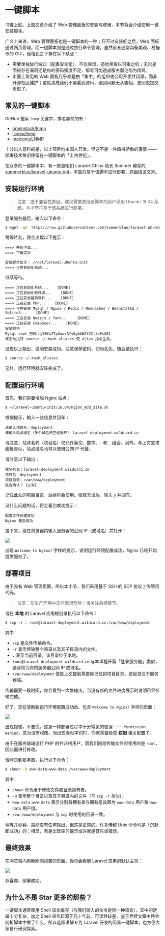 # 一键脚本

书接上回。上篇文章介绍了 Web 管理面板的安装与使用，本节将会介绍使用一键安装脚本。

广义上来讲，Web 管理面板也是一键脚本的一种；只不过安装好之后，Web 面板通过网页管理，而一键脚本则是通过执行命令管理。虽然前者通常具备美观、易操作的 GUI，但相比之下存在以下缺点：

- 需要单独放行端口（配置安全组），不仅麻烦，还给黑客以可乘之机；无论是面板存在漏洞还是你的密码强度不足，都有可能造成服务器沦陷为肉鸡。
- 市面上常见的 Web 面板几乎都是由「集中」的组织或公司开发并闭源，而非开源社区维护；这就造成我们不易看到源码，遇到问题无从查起，更别说提交贡献了。

## 常见的一键脚本

GitHub 搜索 `lnmp` 关键字，排名靠前的有：

- [oneinstack/lnmp](https://github.com/oneinstack/lnmp)
- [licess/lnmp](https://github.com/licess/lnmp)
- [maicong/LNMP](https://github.com/maicong/LNMP)

十分出人意料的是，以上项目均由国人开发，但这不是一件值得骄傲的事情 —— 部署技术依旧停留在一键脚本的「上古世纪」。

在众多的一键脚本中，有一款是咱们 Laravel-China 站长 Summer 编写的 [summerblue/laravel-ubuntu-init](https://github.com/summerblue/laravel-ubuntu-init)，本篇将基于该脚本进行部署，原因请见文末。

## 安装运行环境

> 注意：由于兼容性原因，建议需要使用该脚本的用户采用 Ubuntu 16.04 系统。本小节将基于该系统进行部署。

登录服务器后，输入以下命令：

```bash
$ wget -qO- https://raw.githubusercontent.com/summerblue/laravel-ubuntu-init/master/download.sh - | bash
```

稍等片刻，将会出现以下提示：

```
===> 开始下载...
===> 下载完毕

安装脚本位于： /root/laravel-ubuntu-init
===> 正在初始化系统...
```

继续等待。

```
===> 正在初始化系统...    [DONE]
===> 正在初始化软件源...    [DONE]
===> 正在安装基础软件...    [DONE]
===> 正在安装 PHP...    [DONE]
===> 正在安装 Mysql / Nginx / Redis / Memcached / Beanstalkd / Sqlite3...    [DONE]
===> 正在安装 Nodejs / Yarn...    [DONE]
===> 正在安装 Composer...    [DONE]
安装完毕
Mysql root 密码：gBRCuFTpGaorATvBybAHZYVIlteFsSB1
请手动执行 source ~/.bash_aliases 使 alias 指令生效。
```

出现以上输出，说明安装成功。注意保存密码，切勿丢失。随后请执行：

```bash
$ source ~/.bash_aliases
```

这样，运行环境就安装完成了。

## 配置运行环境

首先，我们需要增加 Nginx 站点：

```bash
$ ~/laravel-ubuntu-init/16.04/nginx_add_site.sh
```

根据提示，输入一些信息并回车：

```
请输入项目名：deployment
请输入站点域名（多个域名用空格隔开）：laravel-deployment.wi1dcard.cn
```

请注意，站点名称（项目名）仅允许英文、数字、`-` 和 `_` 组合。另外，与上文宝塔面板类似，站点域名也可以使用公网 IP 代替。

请注意以下输出：

```
域名列表：laravel-deployment.wi1dcard.cn
项目名：deployment
项目目录：/var/www/deployment
是否确认？ [y/N]
```

记住此处的项目目录，后续将会使用。检查无误后，输入 `y` 并回车。

没什么问题的话，将会看到成功提示：

```
配置文件创建成功
Nginx 重启成功
```

接下来，请在浏览器内输入服务器的公网 IP（或域名）并打开：

![](https://github.com/wi1dcard/laravel-deployment/raw/master/src/images/305376a54fe7b7f8a2103abbf18b1943.png)

出现 `Welcome to Nginx!` 字样的提示，说明运行环境配置成功，Nginx 已经开始提供服务了。

## 部署项目

由于没有 Web 管理页面，所以本小节，我们采用基于 SSH 的 SCP 协议上传项目代码。

> 注意：在生产环境中这样做很危险！请关注后续章节。

请在 **本地** 的 Laravel 应用根目录执行以下命令：

```
$ scp -r . root@laravel-deployment.wi1dcard.cn:/var/www/deployment
```

其中：

- `scp` 是文件传输命令。
- `-r` 表示传输整个目录以及其子目录内的文件。
- `.` 表示当前目录，该目录位于本地。
- `root@laravel-deployment.wi1dcard.cn` 与本课程开篇「登录服务器」类似，请替换为你的服务器公网 IP 或域名。
- `/var/www/deployment` 便是上文提到需要你记住的项目目录，该目录位于服务器端。

传输需要一段时间，你会看到一大堆输出，当没有新的文件进度展示时说明已经传输完成。

好了，现在请刷新运行环境配置成功后、包含 `Welcome to Nginx!` 字样的页面：

![](https://github.com/wi1dcard/laravel-deployment/raw/master/src/images/0a0201df121f850594cb817c75b44443.png)

出现报错，不要慌。这是一种部署过程中十分常见的错误 —— `Permission Denied`，意为没有权限。当出现类似字词时，你就需要检查 **权限** 相关配置了。

由于在服务器端运行 PHP 的并非根用户，而我们刚刚传输文件时使用的是 `root`，因此需进行修改。

请登录到服务器，执行以下命令：

```bash
$ chown -R www-data:www-data /var/www/deployment
```

其中：

- `chown` 命令用于修改文件或目录拥有者。
- `-R` 表示整个目录以及其子目录内的文件（与 `scp -r` 类似）。
- `www-data:www-data` 表示分别将拥有者与拥有组设置为 `www-data` 用户和 `www-data` 用户组。
- `/var/www/deployment` 与 `scp` 时使用的目录一致。

稍等几秒钟，虽然没有任何输出，但这是正常的。许多传统 Unix 命令均是「沉默即成功」的；相反，若是出现任何提示或许就是警告或错误。

## 最终效果

在浏览器内刷新刚刚报错的页面，你将会看到 Laravel 应用的默认主页：

![](https://github.com/wi1dcard/laravel-deployment/raw/master/src/images/f3eede815abbbd80a255d1c6c9da0b1c.png)

恭喜你，部署成功。

## 为什么不是 Star 更多的那些？

一键脚本通常使用 Shell 语言编写（与我们输入的命令是同一种语言），其中的逻辑十分复杂，加之 Shell 语言起源于几十年前、可读性较差，鉴于后续文章中将会剖析脚本中做了什么，所以选择讲解专为 Laravel 开发的简易一键脚本，也方便大家自行研究探索。
